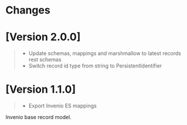 Changes
=======

\[Version 2.0.0\]
=================

> -   Update schemas, mappings and marshmallow to latest records rest
>     schemas
> -   Switch record id type from string to PersistentIdentifier

\[Version 1.1.0\]
=================

> -   Export Invenio ES mappings

Invenio base record model.

